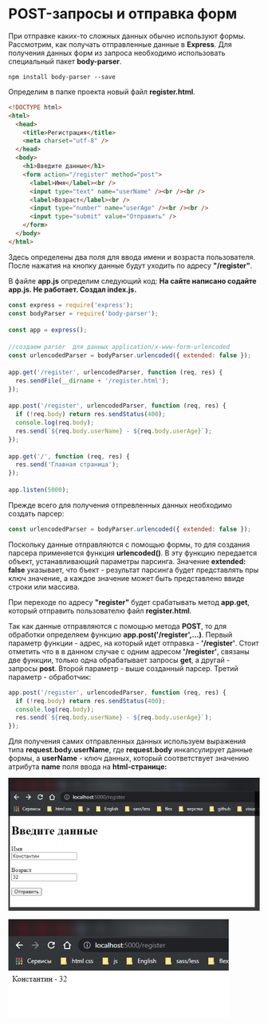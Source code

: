 # POST-запросы и отправка форм

При отправке каких-то сложных данных обычно используют формы. Рассмотрим, как получать отправленные данные в **Express**. Для получения данных форм из запроса необходимо использовать специальный пакет **body-parser**.

```shell
npm install body-parser --save
```

Определим в папке проекта новый файл **register.html**.

```html
<!DOCTYPE html>
<html>
  <head>
    <title>Регистрация</title>
    <meta charset="utf-8" />
  </head>
  <body>
    <h1>Введите данные</h1>
    <form action="/register" method="post">
      <label>Имя</label><br />
      <input type="text" name="userName" /><br /><br />
      <label>Возраст</label><br />
      <input type="number" name="userAge" /><br /><br />
      <input type="submit" value="Отправить" />
    </form>
  </body>
</html>
```

Здесь определены два поля для ввода имени и возраста пользователя. После нажатия на кнопку данные будут уходить по адресу **"/register"**.

В файле **app.js** определим следующий код: **На сайте написано содайте app.js. Не работает. Создал index.js.**

```js
const express = require('express');
const bodyParser = require('body-parser');

const app = express();

//создаем parser  для данных application/x-www-form-urlencoded
const urlencodedParser = bodyParser.urlencoded({ extended: false });

app.get('/register', urlencodedParser, function (req, res) {
  res.sendFile(__dirname + '/register.html');
});

app.post('/register', urlencodedParser, function (req, res) {
  if (!req.body) return res.sendStatus(400);
  console.log(req.body);
  res.send(`${req.body.userName} - ${req.body.userAge}`);
});

app.get('/', function (req, res) {
  res.send('Главная страница');
});

app.listen(5000);
```

Прежде всего для получения отпревленных данных необходимо создать парсер:

```js
const urlencodedParser = bodyParser.urlencoded({ extended: false });
```

Поскольку данные отправляются с помощью формы, то для создания парсера применяется функция **urlencoded()**. В эту функцию передается объект, устанавливающий параметры парсинга. Значение **extended: false** указывает, что бъект - результат парсинга будет представлять пры ключ значение, а каждое значение может быть представлено ввиде строки или массива.

При переходе по адресу **"register"** будет срабатывать метод **app.get**, который отправить пользователю файл **register.html**.

Так как данные отправляются с помощью метода **POST**, то для обработки определяем функцию **app.post('/register',...)**. Первый параметр функции - адрес, на который идет отправка - **'/register'**. Стоит отметить что в в данном случае с одним адресом **'/register'**, связаны две функции, только одна обрабатывает запросы **get**, а другай - запросы **post**. Второй параметр - выше созданный парсер. Третий параметр - обработчик:

```js
app.post('/register', urlencodedParser, function (req, res) {
  if (!req.body) return res.sendStatus(400);
  console.log(req.body);
  res.send(`${req.body.userName} - ${req.body.userAge}`);
});
```

Для получения самих отправленных данных используем выражения типа **request.body.userName**, где **request.body** инкапсулирует данные формы, а **userName** - ключ данных, который соответствует значению атрибута **name** поля ввода на **html-странице:**

![](img/001.png)

![](img/002.png)
